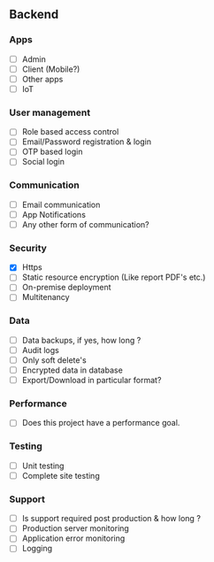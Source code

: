 ## Backend

### Apps

- [ ] Admin
- [ ] Client (Mobile?)
- [ ] Other apps
- [ ] IoT

### User management

- [ ] Role based access control
- [ ] Email/Password registration & login
- [ ] OTP based login
- [ ] Social login

### Communication

- [ ] Email communication
- [ ] App Notifications
- [ ] Any other form of communication?

### Security

- [x] Https
- [ ] Static resource encryption (Like report PDF's etc.)
- [ ] On-premise deployment
- [ ] Multitenancy

### Data

- [ ] Data backups, if yes, how long ?
- [ ] Audit logs
- [ ] Only soft delete's
- [ ] Encrypted data in database
- [ ] Export/Download in particular format?

### Performance

- [ ] Does this project have a performance goal. 

### Testing

- [ ] Unit testing
- [ ] Complete site testing

### Support

- [ ] Is support required post production & how long ?
- [ ] Production server monitoring
- [ ] Application error monitoring
- [ ] Logging
